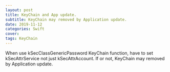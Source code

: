 ```yaml
---
layout: post
title: KeyChain and App update.
subtitle: KeyChain may removed by Application update.
date: 2019-11-12
categories: Swift
cover:
tags: KeyChain
---
```


When use kSecClassGenericPassword KeyChain function, have to set kSecAttrService not just kSecAttrAccount.
If or not, KeyChain may removed by Application update.
